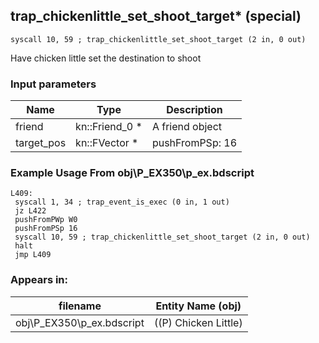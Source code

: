 ## trap_chickenlittle_set_shoot_target* (special)

`syscall 10, 59 ; trap_chickenlittle_set_shoot_target (2 in, 0 out)`

Have chicken little set the destination to shoot

### Input parameters
| Name | Type | Description
|------|------|------------
| friend   | kn::Friend_0 *   | A friend object
| target_pos   | kn::FVector *   | pushFromPSp: 16


### Example Usage From obj\P_EX350\p_ex.bdscript
```plaintext
L409:
 syscall 1, 34 ; trap_event_is_exec (0 in, 1 out)
 jz L422
 pushFromPWp W0
 pushFromPSp 16
 syscall 10, 59 ; trap_chickenlittle_set_shoot_target (2 in, 0 out)
 halt 
 jmp L409
```


### Appears in:
| filename | Entity Name (obj)
|----------|-------------
| obj\P_EX350\p_ex.bdscript       | ((P) Chicken Little)          



